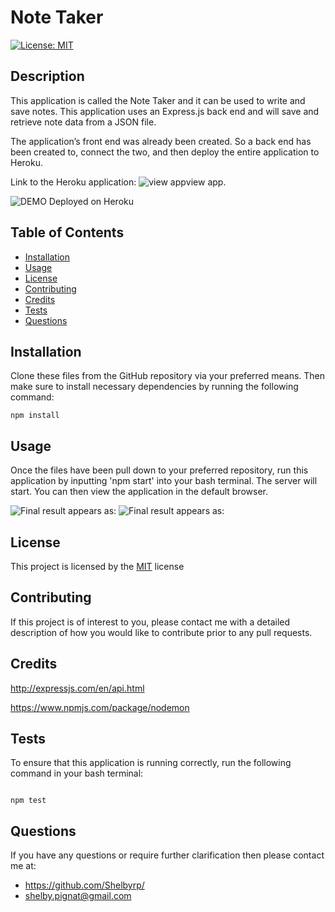 
# Note Taker

[![License: MIT](https://img.shields.io/badge/License-MIT-yellow.svg)](https://opensource.org/licenses/MIT)

## Description
This application is called the Note Taker and it can be used to write and save notes. This application uses an Express.js back end and will save and retrieve note data from a JSON file.

The application’s front end was already been created. So a back end has been created to, connect the two, and then deploy the entire application to Heroku.

Link to the Heroku application: ![view app](https://evening-citadel-18697.herokuapp.com/)view app. 

![DEMO Deployed on Heroku](./Develop/images/generatordemo.gif)

## Table of Contents
- [Installation](#installation)
- [Usage](#usage)
- [License](#license)
- [Contributing](#contributing)
- [Credits](#credits)
- [Tests](#tests)
- [Questions](#questions)

## Installation 

Clone these files from the GitHub repository via your preferred means. Then make sure to install necessary dependencies by running the following command:
```
npm install

```

## Usage
Once the files have been pull down to your preferred repository, run this application by inputting 'npm start' into your bash terminal. The server will start. You can then view the application in the default browser.

![Final result appears as:](.)
![Final result appears as:](.)

## License
This project is licensed by the [MIT](https://opensource.org/licenses/MIT) license

## Contributing 
If this project is of interest to you, please contact me with a detailed description of how you would like to contribute prior to any pull requests.

## Credits

http://expressjs.com/en/api.html

https://www.npmjs.com/package/nodemon

## Tests 
To ensure that this application is running correctly, run the following command in your bash terminal:

```

npm test

```

## Questions
If you have any questions or require further clarification then please contact me at:
- https://github.com/Shelbyrp/
- shelby.pignat@gmail.com